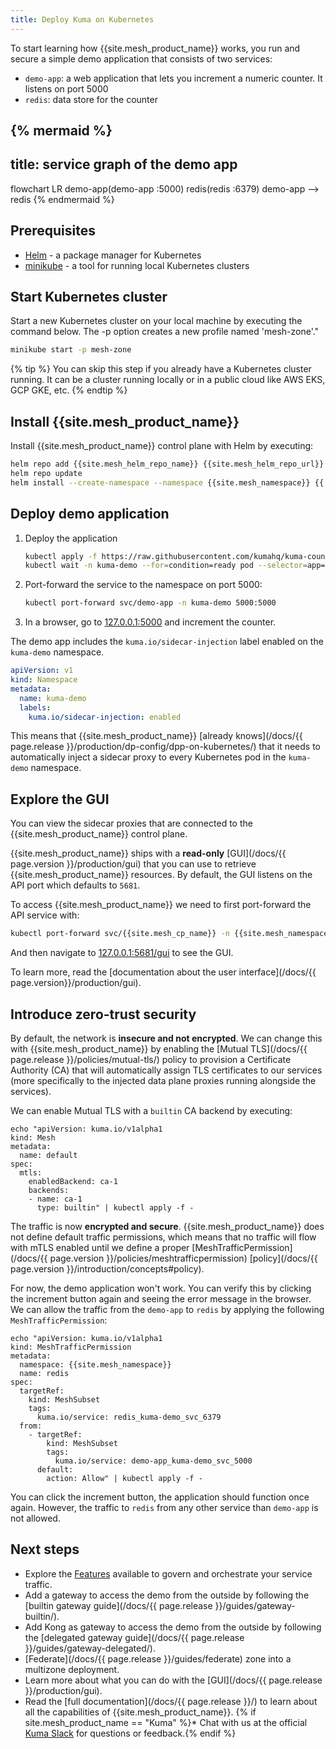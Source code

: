 ```yaml
---
title: Deploy Kuma on Kubernetes
---
```


To start learning how {{site.mesh_product_name}} works, you run and secure a simple demo application that consists of two services:

- `demo-app`: a web application that lets you increment a numeric counter. It listens on port 5000
- `redis`: data store for the counter


{% mermaid %}
---
title: service graph of the demo app
---
flowchart LR
demo-app(demo-app :5000)
redis(redis :6379)
demo-app --> redis
{% endmermaid %}


## Prerequisites
- [Helm](https://helm.sh/) - a package manager for Kubernetes
- [minikube](https://minikube.sigs.k8s.io/docs/) - a tool for running local Kubernetes clusters

## Start Kubernetes cluster

Start a new Kubernetes cluster on your local machine by executing the command below. The -p option creates a new profile named 'mesh-zone'."

```sh
minikube start -p mesh-zone
```

{% tip %}
You can skip this step if you already have a Kubernetes cluster running.
It can be a cluster running locally or in a public cloud like AWS EKS, GCP GKE, etc.
{% endtip %}

## Install {{site.mesh_product_name}}

Install {{site.mesh_product_name}} control plane with Helm by executing:

```sh
helm repo add {{site.mesh_helm_repo_name}} {{site.mesh_helm_repo_url}}
helm repo update
helm install --create-namespace --namespace {{site.mesh_namespace}} {{ site.mesh_helm_install_name }} {{ site.mesh_helm_repo }}
```

## Deploy demo application

1.  Deploy the application
    ```sh
    kubectl apply -f https://raw.githubusercontent.com/kumahq/kuma-counter-demo/master/demo.yaml
    kubectl wait -n kuma-demo --for=condition=ready pod --selector=app=demo-app --timeout=90s
    ```

2.  Port-forward the service to the namespace on port 5000:

    ```sh
    kubectl port-forward svc/demo-app -n kuma-demo 5000:5000
    ```

3.  In a browser, go to [127.0.0.1:5000](http://127.0.0.1:5000) and increment the counter.

The demo app includes the `kuma.io/sidecar-injection` label enabled on the `kuma-demo` namespace.

```yaml
apiVersion: v1
kind: Namespace
metadata:
  name: kuma-demo
  labels:
    kuma.io/sidecar-injection: enabled
```

This means that {{site.mesh_product_name}} [already knows](/docs/{{ page.release }}/production/dp-config/dpp-on-kubernetes/) that it needs to automatically inject a sidecar proxy to every Kubernetes pod in the `kuma-demo` namespace.

## Explore the GUI

You can view the sidecar proxies that are connected to the {{site.mesh_product_name}} control plane.

{{site.mesh_product_name}} ships with a **read-only** [GUI](/docs/{{ page.version }}/production/gui) that you can use to retrieve {{site.mesh_product_name}} resources. By default, the GUI listens on the API port which defaults to `5681`.

To access {{site.mesh_product_name}} we need to first port-forward the API service with:

```sh
kubectl port-forward svc/{{site.mesh_cp_name}} -n {{site.mesh_namespace}} 5681:5681
```

And then navigate to [127.0.0.1:5681/gui](http://127.0.0.1:5681/gui) to see the GUI.

To learn more, read the [documentation about the user interface](/docs/{{ page.version}}/production/gui).

## Introduce zero-trust security


By default, the network is **insecure and not encrypted**. We can change this with {{site.mesh_product_name}} by enabling
the [Mutual TLS](/docs/{{ page.release }}/policies/mutual-tls/) policy to provision a Certificate Authority (CA) that
will automatically assign TLS certificates to our services (more specifically to the injected data plane proxies running
alongside the services).

We can enable Mutual TLS with a `builtin` CA backend by executing:

```shell
echo "apiVersion: kuma.io/v1alpha1
kind: Mesh
metadata:
  name: default
spec:
  mtls:
    enabledBackend: ca-1
    backends:
    - name: ca-1
      type: builtin" | kubectl apply -f -
```

The traffic is now **encrypted and secure**. {{site.mesh_product_name}} does not define default traffic permissions, which
means that no traffic will flow with mTLS enabled until we define a proper [MeshTrafficPermission](/docs/{{ page.version }}/policies/meshtrafficpermission)
[policy](/docs/{{ page.version }}/introduction/concepts#policy).

For now, the demo application won't work.
You can verify this by clicking the increment button again and seeing the error message in the browser.
We can allow the traffic from the `demo-app` to `redis` by applying the following `MeshTrafficPermission`:

```shell
echo "apiVersion: kuma.io/v1alpha1
kind: MeshTrafficPermission
metadata:
  namespace: {{site.mesh_namespace}}
  name: redis
spec:
  targetRef:
    kind: MeshSubset
    tags:
      kuma.io/service: redis_kuma-demo_svc_6379
  from:
    - targetRef:
        kind: MeshSubset
        tags:
          kuma.io/service: demo-app_kuma-demo_svc_5000
      default:
        action: Allow" | kubectl apply -f -
```

You can click the increment button, the application should function once again.
However, the traffic to `redis` from any other service than `demo-app` is not allowed.

## Next steps

* Explore the [Features](/features) available to govern and orchestrate your service traffic.
* Add a gateway to access the demo from the outside by following the [builtin gateway guide](/docs/{{ page.release }}/guides/gateway-builtin/).
* Add Kong as gateway to access the demo from the outside by following the [delegated gateway guide](/docs/{{ page.release }}/guides/gateway-delegated/).
* [Federate](/docs/{{ page.release }}/guides/federate) zone into a multizone deployment.
* Learn more about what you can do with the [GUI](/docs/{{ page.release }}/production/gui).
* Read the [full documentation](/docs/{{ page.release }}/) to learn about all the capabilities of {{site.mesh_product_name}}.
{% if site.mesh_product_name == "Kuma" %}* Chat with us at the official [Kuma Slack](/community) for questions or feedback.{% endif %}
